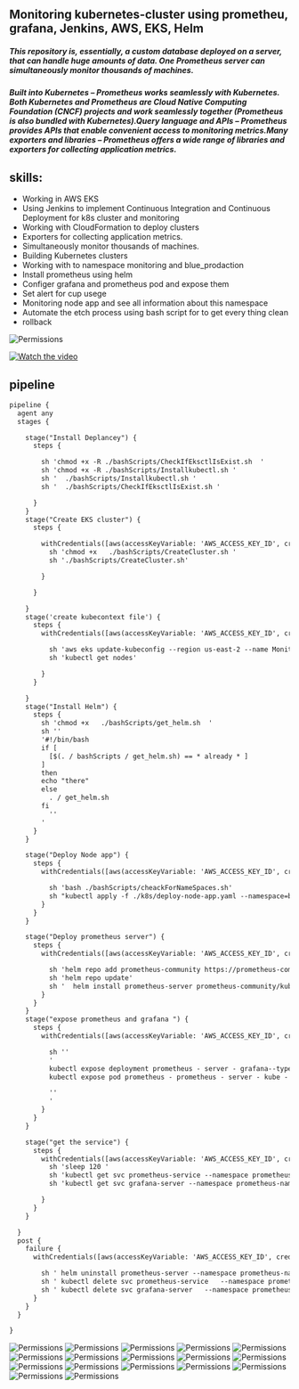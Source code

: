 
## Monitoring kubernetes-cluster using prometheu, grafana, Jenkins, AWS, EKS, Helm
##### This repository is, essentially, a custom database deployed on a server, that can handle huge amounts of data. One Prometheus server can simultaneously monitor thousands of machines.
##### Built into Kubernetes – Prometheus works seamlessly with Kubernetes. Both Kubernetes and Prometheus are Cloud Native Computing Foundation (CNCF) projects and work seamlessly together (Prometheus is also bundled with Kubernetes).Query language and APIs – Prometheus provides APIs that enable convenient access to monitoring metrics.Many exporters and libraries – Prometheus offers a wide range of libraries and exporters for collecting application metrics.


## skills:
  -  Working in AWS EKS
  -  Using Jenkins to implement Continuous Integration and Continuous Deployment for k8s cluster and monitoring
  -  Working with CloudFormation to deploy clusters
  -  Exporters for collecting application metrics.
  -  Simultaneously monitor thousands of machines.
  -  Building Kubernetes clusters
  -  Working with to namespace monitoring and blue_prodaction
  -  Install prometheus using helm
  -  Configer grafana and prometheus pod and expose them 
  -  Set alert for cup usege 
  -  Monitoring node app and see all information about this namespace
  -  Automate the etch process using bash script for to get every thing clean
  -  rollback 

 
<img src="/images/1.svg" alt="Permissions" />
 
 [![Watch the video](https://raw.githubusercontent.com/hossamalsankary/Blue-green-deployment-using-CloudFormation-Kubernetes-Docker-AWS-EKS-and-Jenkins/main/images/Screenshot%20from%202022-11-24%2022-10-48.png)](https://www.youtube.com/watch?v=rZhBdeXahwk)


## pipeline
```diff 
pipeline {
  agent any
  stages {

    stage("Install Deplancey") {
      steps {

        sh 'chmod +x -R ./bashScripts/CheckIfEksctlIsExist.sh  '
        sh 'chmod +x -R ./bashScripts/Installkubectl.sh '
        sh '  ./bashScripts/Installkubectl.sh '
        sh '  ./bashScripts/CheckIfEksctlIsExist.sh '

      }
    }
    stage("Create EKS cluster") {
      steps {

        withCredentials([aws(accessKeyVariable: 'AWS_ACCESS_KEY_ID', credentialsId: 'aws', secretKeyVariable: 'AWS_SECRET_ACCESS_KEY')]) {
          sh 'chmod +x   ./bashScripts/CreateCluster.sh '
          sh './bashScripts/CreateCluster.sh'

        }

      }

    }
    stage('create kubecontext file') {
      steps {
        withCredentials([aws(accessKeyVariable: 'AWS_ACCESS_KEY_ID', credentialsId: 'aws', secretKeyVariable: 'AWS_SECRET_ACCESS_KEY')]) {

          sh 'aws eks update-kubeconfig --region us-east-2 --name Monitoring-kubernetes-cluster-1'
          sh 'kubectl get nodes'

        }
      }

    }
    stage("Install Helm") {
      steps {
        sh 'chmod +x   ./bashScripts/get_helm.sh  '
        sh ''
        '#!/bin/bash 
        if [
          [$(. / bashScripts / get_helm.sh) == * already * ]
        ]
        then
        echo "there"
        else
          . / get_helm.sh
        fi
          ''
        '
      }
    }

    stage("Deploy Node app") {
      steps {
        withCredentials([aws(accessKeyVariable: 'AWS_ACCESS_KEY_ID', credentialsId: 'aws', secretKeyVariable: 'AWS_SECRET_ACCESS_KEY')]) {

          sh 'bash ./bashScripts/cheackForNameSpaces.sh'
          sh "kubectl apply -f ./k8s/deploy-node-app.yaml --namespace=blue-deployment "
        }
      }
    }

    stage("Deploy prometheus server") {
      steps {
        withCredentials([aws(accessKeyVariable: 'AWS_ACCESS_KEY_ID', credentialsId: 'aws', secretKeyVariable: 'AWS_SECRET_ACCESS_KEY')]) {

          sh 'helm repo add prometheus-community https://prometheus-community.github.io/helm-charts'
          sh 'helm repo update'
          sh '  helm install prometheus-server prometheus-community/kube-prometheus-stack --namespace prometheus-namespace '
        }
      }
    }
    stage("expose prometheus and grafana ") {
      steps {
        withCredentials([aws(accessKeyVariable: 'AWS_ACCESS_KEY_ID', credentialsId: 'aws', secretKeyVariable: 'AWS_SECRET_ACCESS_KEY')]) {

          sh ''
          '
          kubectl expose deployment prometheus - server - grafana--type = LoadBalancer--port = 3000--name = grafana - server--namespace prometheus - namespace
          kubectl expose pod prometheus - prometheus - server - kube - pro - prometheus - 0--type = LoadBalancer--port = 9090--name = prometheus - service--namespace prometheus - namespace

          ''
          '
        }
      }
    }

    stage("get the service") {
      steps {
        withCredentials([aws(accessKeyVariable: 'AWS_ACCESS_KEY_ID', credentialsId: 'aws', secretKeyVariable: 'AWS_SECRET_ACCESS_KEY')]) {
          sh 'sleep 120 '
          sh 'kubectl get svc prometheus-service --namespace prometheus-namespace'
          sh 'kubectl get svc grafana-server --namespace prometheus-namespace'

        }
      }
    }

  }
  post {
    failure {
      withCredentials([aws(accessKeyVariable: 'AWS_ACCESS_KEY_ID', credentialsId: 'aws', secretKeyVariable: 'AWS_SECRET_ACCESS_KEY')]) {

        sh ' helm uninstall prometheus-server --namespace prometheus-namespace '
        sh ' kubectl delete svc prometheus-service   --namespace prometheus-namespace'
        sh ' kubectl delete svc grafana-server   --namespace prometheus-namespace '
      }
    }
  }

}

```
<img src="/images/1.png" alt="Permissions" />
<img src="/images/3.png" alt="Permissions" />
<img src="/images/4.png" alt="Permissions" />
<img src="/images/5.png" alt="Permissions" />
<img src="/images/6.png" alt="Permissions" />
<img src="/images/7.png" alt="Permissions" />
<img src="/images/8.png" alt="Permissions" />
<img src="/images/9.png" alt="Permissions" />
<img src="/images/10.png" alt="Permissions" />
<img src="/images/11.png" alt="Permissions" />
<img src="/images/12.png" alt="Permissions" />
<img src="/images/13.png" alt="Permissions" />
<img src="/images/15.png" alt="Permissions" />
<img src="/images/16.png" alt="Permissions" />

<img src="/images/117.png" alt="Permissions" />

<img src="/images/18.png" alt="Permissions" />

<img src="/images/119.png" alt="Permissions" />


